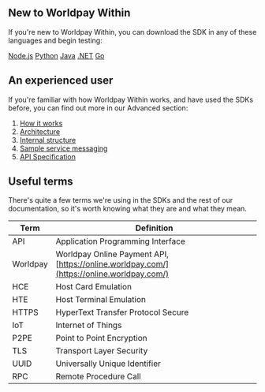 ## New to Worldpay Within
If you're new to Worldpay Within, you can download the SDK in any of these languages and begin testing:
<div class="download">
  <a class="md-button" href="../nodejs/">Node.js</a>
  <a class="md-button" href="../python27/">Python</a>
  <a class="md-button" href="../java/">Java</a>
  <a class="md-button" href="../dotnet/">.NET</a>
  <a class="md-button" href="../getting-started-with-go/">Go</a>
</div>

## An experienced user
If you're familiar with how Worldpay Within works, and have used the SDKs before, you can find out more in our Advanced section:

1. [How it works](how-it-works)
2. [Architecture](architecture)
3. [Internal structure](internal-structure)
4. [Sample service messaging](sample-service-messaging)
5. [API Specification](api-spec)

## Useful terms
There's quite a few terms we're using in the SDKs and the rest of our documentation, so it's worth knowing what they are and what they mean.

|**Term**|**Definition**|
| ------------- | ------------- |
|API|Application Programming Interface|
|Worldpay|Worldpay Online Payment API, [https://online.worldpay.com/](https://online.worldpay.com/)|
|HCE|Host Card Emulation|
|HTE|Host Terminal Emulation|
|HTTPS|HyperText Transfer Protocol Secure|
|IoT|Internet of Things|
|P2PE|Point to Point Encryption|
|TLS|Transport Layer Security|
|UUID|Universally Unique Identifier|
|RPC|Remote Procedure Call|
